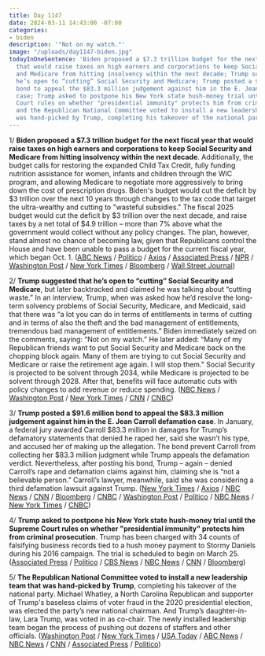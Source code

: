 ```yaml
---
title: Day 1147
date: 2024-03-11 14:43:00 -07:00
categories:
- biden
description: '"Not on my watch."'
image: "/uploads/day1147-biden.jpg"
todayInOneSentence: 'Biden proposed a $7.3 trillion budget for the next fiscal year
  that would raise taxes on high earners and corporations to keep Social Security
  and Medicare from hitting insolvency within the next decade; Trump suggested that
  he’s open to “cutting” Social Security and Medicare; Trump posted a $91.6 million
  bond to appeal the $83.3 million judgement against him in the E. Jean Carroll defamation
  case; Trump asked to postpone his New York state hush-money trial until the Supreme
  Court rules on whether "presidential immunity" protects him from criminal prosecution;
  and the Republican National Committee voted to install a new leadership team that
  was hand-picked by Trump, completing his takeover of the national party. '
---
```


1/ **Biden proposed a $7.3 trillion budget for the next fiscal year that would raise taxes on high earners and corporations to keep Social Security and Medicare from hitting insolvency within the next decade**. Additionally, the budget calls for restoring the expanded Child Tax Credit, fully funding nutrition assistance for women, infants and children through the WIC program, and allowing Medicare to negotiate more aggressively to bring down the cost of prescription drugs. Biden's budget would cut the deficit by $3 trillion over the next 10 years through changes to the tax code that target the ultra-wealthy and cutting to "wasteful subsidies." The fiscal 2025 budget would cut the deficit by $3 trillion over the next decade, and raise taxes by a net total of $4.9 trillion – more than 7% above what the government would collect without any policy changes. The plan, however, stand almost no chance of becoming law, given that Republicans control the House and have been unable to pass a budget for the current fiscal year, which began Oct. 1. ([ABC News](https://abcnews.go.com/Politics/biden-unveils-2025-budget-proposal-highlighting-election-year/story?id=108010977) / [Politico](https://www.politico.com/live-updates/2024/03/11/congress/bidens-budget-bashes-gop-00146255) / [Axios](https://www.axios.com/2024/03/11/biden-budget-2025-priorities-plans-credits) / [Associated Press](https://apnews.com/article/biden-budget-deficit-9ac66a99e741dab656c15116408060a5) / [NPR](https://www.npr.org/2024/03/10/1237398034/biden-2025-budget-proposal) / [Washington Post](https://www.washingtonpost.com/business/2024/03/11/biden-budget-campaign-taxes/) / [New York Times](https://www.nytimes.com/2024/03/11/us/politics/biden-budget-tax-proposal.html) / [Bloomberg](https://www.bloomberg.com/news/articles/2024-03-11/biden-s-7-3-trillion-budget-sets-spending-tax-fight-with-trump?srnd=homepage-americas&sref=MIBMEEoj) / [Wall Street Journal](https://www.wsj.com/politics/policy/joe-biden-budget-released-fcd2b0d2?mod=hp_lead_pos1))

2/ **Trump suggested that he’s open to “cutting” Social Security and Medicare**, but later backtracked and claimed he was talking about “cutting waste.” In an interview, Trump, when was asked how he’d resolve the long-term solvency problems of Social Security, Medicare, and Medicaid, said that there was “a lot you can do in terms of entitlements in terms of cutting and in terms of also the theft and the bad management of entitlements, tremendous bad management of entitlements.” Biden immediately seized on the comments, saying: “Not on my watch.” He later added: “Many of my Republican friends want to put Social Security and Medicare back on the chopping block again. Many of them are trying to cut Social Security and Medicare or raise the retirement age again. I will stop them." Social Security is projected to be solvent through 2034, while Medicare is projected to be solvent through 2028. After that, benefits will face automatic cuts with policy changes to add revenue or reduce spending. ([NBC News](https://www.nbcnews.com/politics/donald-trump/trump-floats-cutting-retirement-spending-drawing-quick-pushback-biden-rcna142776) / [Washington Post](https://www.washingtonpost.com/politics/2024/03/11/trump-entitlements-biden/) / [New York Times](https://www.nytimes.com/2024/03/11/us/politics/trump-mentions-cutting-entitlements-and-biden-pounces.html) / [CNN](https://www.cnn.com/2024/03/11/politics/biden-health-care-trump-new-hampshire/index.html) / [CNBC](https://www.cnbc.com/2024/03/11/biden-blasts-trump-over-social-security-medicare-cut-ideas.html))

3/ **Trump posted a $91.6 million bond to appeal the $83.3 million judgement against him in the E. Jean Carroll defamation case**. In January, a federal jury awarded Carroll $83.3 million in damages for Trump’s defamatory statements that denied he raped her, said she wasn’t his type, and accused her of making up the allegation. The bond prevent Carroll from collecting her $83.3 million judgment while Trump appeals the defamation verdict. Nevertheless, after posting his bond, Trump – again – denied Carroll’s rape and defamation claims against him, claiming she is “not a believable person.” Carroll’s lawyer, meanwhile, said she was considering a third defamation lawsuit against Trump. ([New York Times](https://www.nytimes.com/2024/03/08/nyregion/trump-carroll-bond-defamation.html) / [Axios](https://www.axios.com/2024/03/08/trump-posts-nearly-92m-bond-to-appeal-e-jean-carroll-defamation-damages) / [NBC News](https://www.nbcnews.com/politics/donald-trump/trump-posts-91-million-bond-appeal-e-jean-carroll-case-rcna142462) / [CNN](https://www.cnn.com/2024/03/08/politics/trump-carroll-83-million-defamation-bond-appeal) / [Bloomberg](https://www.bloomberg.com/news/articles/2024-03-08/trump-seeks-court-approval-of-91-6-million-bond-over-carroll?sref=MIBMEEoj) / [CNBC](https://www.cnbc.com/2024/03/08/trump-posts-91point6-million-bond-appeals-e-jean-carroll-verdict.html) / [Washington Post](https://www.washingtonpost.com/politics/2024/03/08/trump-91-million-e-jean-carroll-defamation-bond/) / [Politico](https://www.politico.com/news/2024/03/08/trump-carroll-verdict-appeal-bond-00146060) / [NBC News](https://www.nbcnews.com/politics/donald-trump/trump-attacks-e-jean-carroll-appeals-rape-defamation-penalties-rcna142778) / [New York Times](https://www.nytimes.com/2024/03/11/nyregion/trump-carroll-bond.html) / [CNBC](https://www.cnbc.com/2024/03/11/trump-again-attacks-e-jean-carroll-as-he-appeals-rape-defamation-penalties.html))

4/ **Trump asked to postpone his New York state hush-money trial until the Supreme Court rules on whether "presidential immunity" protects him from criminal prosecution**. Trump has been charged with 34 counts of falsifying business records tied to a hush money payment to Stormy Daniels during his 2016 campaign. The trial is scheduled to begin on March 25. ([Associated Press](https://apnews.com/article/donald-trump-hush-money-new-york-immunity-supreme-court-7a5030cd4f7b6364cd1a8a599cea025d) / [Politico](https://www.politico.com/news/2024/03/11/trump-immunity-deal-00146319) / [CBS News](https://www.cbsnews.com/news/trump-new-york-trial-delay-presidential-immunity/) / [NBC News](https://www.nbcnews.com/politics/donald-trump/trump-asks-judge-delay-new-york-criminal-trial-supreme-court-rules-pre-rcna142810) / [CNN](https://www.cnn.com/2024/03/11/politics/trump-delay-hush-money-trial-supreme-court/index.html) / [Bloomberg](https://www.bloomberg.com/news/articles/2024-03-11/trump-asks-for-hush-money-trial-delay-pending-immunity-ruling?srnd=homepage-americas&sref=MIBMEEoj))

5/ **The Republican National Committee voted to install a new leadership team that was hand-picked by Trump**, completing his takeover of the national party. Michael Whatley, a North Carolina Republican and supporter of Trump's baseless claims of voter fraud in the 2020 presidential election, was elected the party’s new national chairman. And Trump’s daughter-in-law, Lara Trump, was voted in as co-chair. The newly installed leadership team began the process of pushing out dozens of staffers and other officials. ([Washington Post](https://www.washingtonpost.com/elections/2024/03/08/rnc-vote-lara-trump-whatley/) / [New York Times](https://www.nytimes.com/2024/03/08/us/politics/trump-rnc-lara-michael-whatley.html) / [USA Today](https://www.usatoday.com/story/news/politics/elections/2024/03/08/donald-trump-gop-rnc-lara-trump/72885304007/) / [ABC News](https://abcnews.go.com/Politics/mcdaniel-resigns-rnc-chair-new-trump-approved-leaders/story?id=107931924) / [NBC News](https://www.nbcnews.com/politics/donald-trump/trump-officially-takes-over-republican-national-committee-rcna142362) / [CNN](https://www.cnn.com/2024/03/08/politics/trump-republican-national-committee/) / [Associated Press](https://apnews.com/article/republican-national-committee-trump-whatley-legal-fees-53402f8e8ac845db3cf4ab82c882ea74) / [Politico](https://www.politico.com/news/2024/03/11/bloodbath-at-rnc-trump-team-slashes-staff-at-committee-00146368))